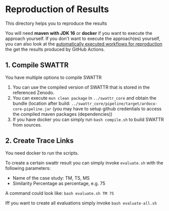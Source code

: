# Reproduction of Results
This directory helps you to reproduce the results

You will need **maven with JDK 16** or **docker** if you want to execute the approach yourself.
If you don't want to execute the approach(es) yourself, you can also look at the [automatically executed workflows for reproduction](https://github.com/ArDoCo/SWATTR/actions) the get the results produced by GitHub Actions.

## 1. Compile SWATTR
You have multiple options to compile SWATTR

1. You can use the compiled version of SWATTR that is stored in the referenced Zenodo.
2. You can execute `mvn clean package` in `../swattr_core` and obtain the bundle (location after build: `../swattr_core/pipeline/target/ardoco-core-pipeline.jar` (you may have to setup github credentials to access the compiled maven packages (dependencies))
3. If you have docker you can simply run `bash compile.sh` to build SWATTR from sources.

## 2. Create Trace Links
You need docker to run the scripts.

To create a certain swattr result you can simply invoke `evaluate.sh` with the following parameters:

* Name of the case study: TM, TS, MS 
* Similarity Percentage as percentage, e.g. 75

A command could look like: `bash evaluate.sh TM 75`

Iff you want to create all evaluations simply invoke `bash evaluate-all.sh`
